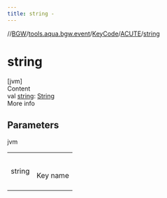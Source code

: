 ```yaml
---
title: string -
---
```

//[BGW](../../../../index.md)/[tools.aqua.bgw.event](../../index.md)/[KeyCode](../index.md)/[ACUTE](index.md)/[string](string.md)



# string  
[jvm]  
Content  
val [string](string.md): [String](https://kotlinlang.org/api/latest/jvm/stdlib/kotlin/-string/index.html)  
More info  


## Parameters  
  
jvm  
  
| | |
|---|---|
| <a name="tools.aqua.bgw.event/KeyCode.ACUTE/string/#/PointingToDeclaration/"></a>string| <a name="tools.aqua.bgw.event/KeyCode.ACUTE/string/#/PointingToDeclaration/"></a><br><br>Key name<br><br>|
  
  



